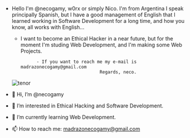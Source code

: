 
- Hello I'm @necogamy, w0rx or simply Nico. I'm from Argentina I speak principally Spanish, 
but I have a good management of English that I learned working in Software Development for a long time,
and how you know, all works with English...
  
  - I want to become an Ethical Hacker in a near future, but for the moment I'm studing Web Development, and I'm making some Web Projects.
              
              - If you want to reach me my e-mail is madrazonecogamy@gmail.com
                                      Regards, neco.
                                      
   ![tenor](https://user-images.githubusercontent.com/36177527/119909248-d3549700-bf2a-11eb-8323-281d4514ee5d.gif)



- 👋 Hi, I’m @necogamy
- 👀 I’m interested in Ethical Hacking and Software Development.
- 🌱 I’m currently learning Web Development.
- 📫 How to reach me: madrazonecogamy@gmail.com
